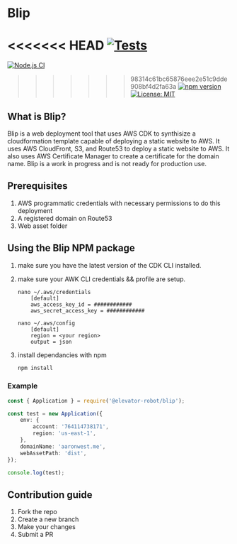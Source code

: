 # Blip
<<<<<<< HEAD
[![Tests](https://github.com/Elevator-Robot/blip/actions/workflows/ci.yml/badge.svg)](https://github.com/Elevator-Robot/blip/actions/workflows/ci.yml)
=======
[![Node.js CI](https://github.com/Elevator-Robot/blip/actions/workflows/ci.yml/badge.svg?branch=develop)](https://github.com/Elevator-Robot/blip/actions/workflows/ci.yml)
>>>>>>> 98314c61bc65876eee2e51c9dde908bf4d2fa63a
[![npm version](https://badge.fury.io/js/%40elevator-robot%2Fblip.svg)](https://badge.fury.io/js/%40elevator-robot%2Fblip)
[![License: MIT](https://img.shields.io/badge/License-MIT-yellow.svg)](./LICENSE)
## What is Blip?
Blip is a web deployment tool that uses AWS CDK to synthisize a cloudformation template capable of deploying a static website to AWS. It uses AWS CloudFront, S3, and Route53 to deploy a static website to AWS. It also uses AWS Certificate Manager to create a certificate for the domain name. Blip is a work in progress and is not ready for production use.
## Prerequisites
1. AWS programmatic credentials with necessary permissions to do this deployment
2. A registered domain on Route53
3. Web asset folder

## Using the Blip NPM package

1. make sure you have the latest version of the CDK CLI installed.
2. make sure your AWK CLI credentials && profile are setup.

   ```output
   nano ~/.aws/credentials
       [default]
       aws_access_key_id = ############
       aws_secret_access_key = ############
   ```

   ```output
   nano ~/.aws/config
       [default]
       region = <your region>
       output = json
   ```

3. install dependancies with npm
   ```bash
   npm install
   ```

### Example

```typescript
const { Application } = require('@elevator-robot/blip');

const test = new Application({
    env: {
        account: '764114738171',
        region: 'us-east-1',
    },
    domainName: 'aaronwest.me',
    webAssetPath: 'dist',
});

console.log(test);
```

## Contribution guide
1. Fork the repo
2. Create a new branch
3. Make your changes
4. Submit a PR
